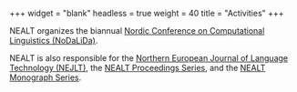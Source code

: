 +++
widget = "blank"
headless = true
weight = 40
title = "Activities"
+++

NEALT organizes the biannual [Nordic Conference on Computational Linguistics (NoDaLiDa)](/nodalida).

NEALT is also responsible for the [Northern European Journal of Language
Technology (NEJLT)](https://www.nejlt.org/), the [NEALT Proceedings
Series](/proceedings), and the [NEALT Monograph Series](/monographs).
